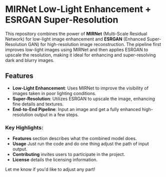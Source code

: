 # MIRNet Low-Light Enhancement + ESRGAN Super-Resolution

This repository combines the power of **MIRNet** (Multi-Scale Residual Network) for low-light image enhancement and **ESRGAN** (Enhanced Super-Resolution GAN) for high-resolution image reconstruction. The pipeline first improves low-light images using MIRNet and then applies ESRGAN to upscale the resolution, making it ideal for enhancing and super-resolving dark and blurry images.


## Features
- **Low-Light Enhancement**: Uses MIRNet to improve the visibility of images taken in poor lighting conditions.
- **Super-Resolution**: Utilizes ESRGAN to upscale the image, enhancing fine details and textures.
- **End-to-End Pipeline**: Input an image and get a fully enhanced high-resolution output in a few steps.


### Key Highlights:
- **Features** section describes what the combined model does.
- **Usage** Just run the code and do one thing adjust the path of input output.
- **Contributing** invites users to participate in the project.
- **License** details the licensing information.

Let me know if you'd like to adjust any part!

